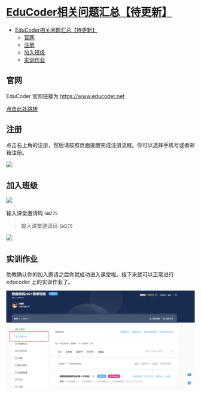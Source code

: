 # [EduCoder相关问题汇总【待更新】](https://gitee.com/OneForward/IntroDS/blob/gitee/tutorials/EduCoder.md)

- [EduCoder相关问题汇总【待更新】](#educoder相关问题汇总待更新)
  - [官网](#官网)
  - [注册](#注册)
  - [加入班级](#加入班级)
  - [实训作业](#实训作业)

## 官网 
EduCoder 官网链接为 https://www.educoder.net

[点击此处跳转 ](https://www.educoder.net)

## 注册

点击右上角的注册，然后请按照页面提醒完成注册流程。你可以选择手机号或者邮箱注册。

![](imgs/edu-register.png)

## 加入班级

![](imgs/edu_join_class.png) 

输入课堂邀请码 `SW275`

> 输入课堂邀请码 `SW275`

![](imgs/edu_join_class_invite_code.png)

## 实训作业

助教确认你的加入邀请之后你就成功进入课堂啦。接下来就可以正常进行 educoder 上的实训作业了。

![](imgs/edu_hw21ds.png)